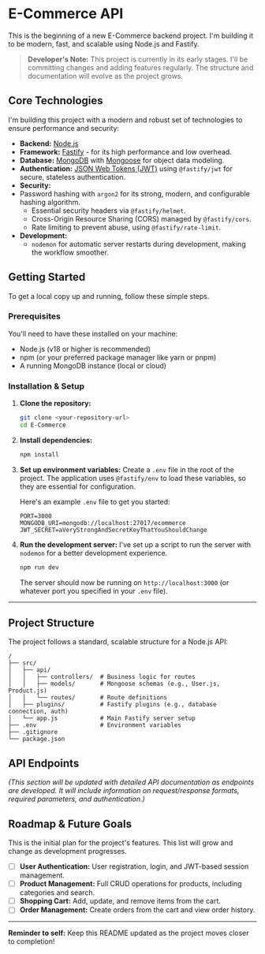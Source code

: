 # E-Commerce API

This is the beginning of a new E-Commerce backend project. I'm building it to be modern, fast, and scalable using Node.js and Fastify.

> **Developer's Note:** This project is currently in its early stages. I'll be committing changes and adding features regularly. The structure and documentation will evolve as the project grows.

## Core Technologies

I'm building this project with a modern and robust set of technologies to ensure performance and security:

*   **Backend:** [Node.js](https://nodejs.org/)
*   **Framework:** [Fastify](https://www.fastify.io/) - for its high performance and low overhead.
*   **Database:** [MongoDB](https://www.mongodb.com/) with [Mongoose](https://mongoosejs.com/) for object data modeling.
*   **Authentication:** [JSON Web Tokens (JWT)](https://jwt.io/) using `@fastify/jwt` for secure, stateless authentication.
*   **Security:**
*   Password hashing with `argon2` for its strong, modern, and configurable hashing algorithm.
    *   Essential security headers via `@fastify/helmet`.
    *   Cross-Origin Resource Sharing (CORS) managed by `@fastify/cors`.
    *   Rate limiting to prevent abuse, using `@fastify/rate-limit`.
*   **Development:**
    *   `nodemon` for automatic server restarts during development, making the workflow smoother.

## Getting Started

To get a local copy up and running, follow these simple steps.

### Prerequisites

You'll need to have these installed on your machine:
*   Node.js (v18 or higher is recommended)
*   npm (or your preferred package manager like yarn or pnpm)
*   A running MongoDB instance (local or cloud)

### Installation & Setup

1.  **Clone the repository:**
    ```bash
    git clone <your-repository-url>
    cd E-Commerce
    ```

2.  **Install dependencies:**
    ```bash
    npm install
    ```

3.  **Set up environment variables:**
    Create a `.env` file in the root of the project. The application uses `@fastify/env` to load these variables, so they are essential for configuration.

    Here's an example `.env` file to get you started:
    ```env
    PORT=3000
    MONGODB_URI=mongodb://localhost:27017/ecommerce
    JWT_SECRET=aVeryStrongAndSecretKeyThatYouShouldChange
    ```

4.  **Run the development server:**
    I've set up a script to run the server with `nodemon` for a better development experience.
    ```bash
    npm run dev
    ```
    The server should now be running on `http://localhost:3000` (or whatever port you specified in your `.env` file).

---

## Project Structure

The project follows a standard, scalable structure for a Node.js API:

```
/
├── src/
│   ├── api/
│   │   ├── controllers/  # Business logic for routes
│   │   ├── models/       # Mongoose schemas (e.g., User.js, Product.js)
│   │   └── routes/       # Route definitions
│   ├── plugins/          # Fastify plugins (e.g., database connection, auth)
│   └── app.js            # Main Fastify server setup
├── .env                  # Environment variables
├── .gitignore
└── package.json
```

## API Endpoints

*(This section will be updated with detailed API documentation as endpoints are developed. It will include information on request/response formats, required parameters, and authentication.)*

## Roadmap & Future Goals

This is the initial plan for the project's features. This list will grow and change as development progresses.

-   [ ] **User Authentication:** User registration, login, and JWT-based session management.
-   [ ] **Product Management:** Full CRUD operations for products, including categories and search.
-   [ ] **Shopping Cart:** Add, update, and remove items from the cart.
-   [ ] **Order Management:** Create orders from the cart and view order history.

---

**Reminder to self:** Keep this README updated as the project moves closer to completion!